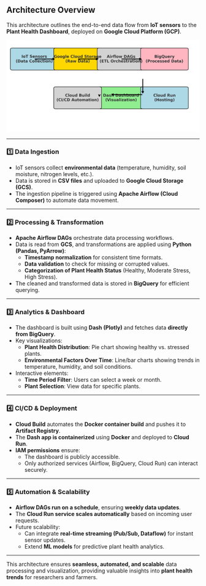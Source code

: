 ## Architecture Overview

This architecture outlines the end-to-end data flow from **IoT sensors** to the **Plant Health Dashboard**, deployed on **Google Cloud Platform (GCP)**.

<p align="center">
  <img src="architecture.png" alt="Architecture Diagram" width="600">
</p>

---

### **1️⃣ Data Ingestion**
- IoT sensors collect **environmental data** (temperature, humidity, soil moisture, nitrogen levels, etc.).
- Data is stored in **CSV files** and uploaded to **Google Cloud Storage (GCS)**.
- The ingestion pipeline is triggered using **Apache Airflow (Cloud Composer)** to automate data movement.

---

### **2️⃣ Processing & Transformation**
- **Apache Airflow DAGs** orchestrate data processing workflows.
- Data is read from **GCS**, and transformations are applied using **Python (Pandas, PyArrow)**:
  - **Timestamp normalization** for consistent time formats.
  - **Data validation** to check for missing or corrupted values.
  - **Categorization of Plant Health Status** (Healthy, Moderate Stress, High Stress).
- The cleaned and transformed data is stored in **BigQuery** for efficient querying.

---

### **3️⃣ Analytics & Dashboard**
- The dashboard is built using **Dash (Plotly)** and fetches data **directly from BigQuery**.
- Key visualizations:
  - **Plant Health Distribution**: Pie chart showing healthy vs. stressed plants.
  - **Environmental Factors Over Time**: Line/bar charts showing trends in temperature, humidity, and soil conditions.
- Interactive elements:
  - **Time Period Filter**: Users can select a week or month.
  - **Plant Selection**: View data for specific plants.

---

### **4️⃣ CI/CD & Deployment**
- **Cloud Build** automates the **Docker container build** and pushes it to **Artifact Registry**.
- The **Dash app is containerized** using **Docker** and deployed to **Cloud Run**.
- **IAM permissions** ensure:
  - The dashboard is publicly accessible.
  - Only authorized services (Airflow, BigQuery, Cloud Run) can interact securely.

---

### **5️⃣ Automation & Scalability**
- **Airflow DAGs run on a schedule**, ensuring **weekly data updates**.
- The **Cloud Run service scales automatically** based on incoming user requests.
- Future scalability:
  - Can integrate **real-time streaming (Pub/Sub, Dataflow)** for instant sensor updates.
  - Extend **ML models** for predictive plant health analytics.

---

This architecture ensures **seamless, automated, and scalable** data processing and visualization, providing valuable insights into **plant health trends** for researchers and farmers.
